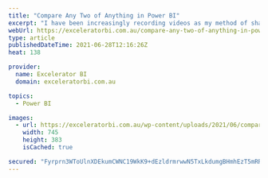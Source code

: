 ```yaml
---
title: "Compare Any Two of Anything in Power BI"
excerpt: "I have been increasingly recording videos as my method of sharing tips and techniques for getting more out of Power BI. Some concepts are best documented (traditional blogging) and some are just easier for everyone if it is a video. That is the case again for today. Compare Any Two [...]Read More »"
webUrl: https://exceleratorbi.com.au/compare-any-two-of-anything-in-power-bi/
type: article
publishedDateTime: 2021-06-28T12:16:26Z
heat: 138

provider:
  name: Excelerator BI
  domain: exceleratorbi.com.au

topics:
  - Power BI

images:
  - url: https://exceleratorbi.com.au/wp-content/uploads/2021/06/compare-any-2-of-anything.png
    width: 745
    height: 383
    isCached: true

secured: "Fyrprn3WToUlnXDEkumCWNC19WkK9+dEzldrmrwwN5TxLkdumgBHmhEzT5mRR2wori+0QYUUgOaxcrkyj9q6DXpW7vgWdlVl41Bn+CsmfNeDv5UqiGHzOprG2BGJQcInHiKmwz9g2zMdeFSpJP7StbbMqWVF40f7y+gDFgB/D7+/AlZ45ddicOpP2OupcqsJ8xeFiVElhntXF9xVzlL3xz9IVgmLWHjJUe77Uc4EoTHwVt+xu/TR8oIz3DJ2QSWJNRiz2LrYJNW+ngTtjvtFGaizEKodsJWY8l5hzKJn8CSTDhH029UrMQmdipat9r92hIeDH/Cqw0kKaoTtxyMjoEla43qi0BxvZwwcC5x3Iqs=;GNDf/Zt+xsSxNHbQfZvJYw=="
---
```


